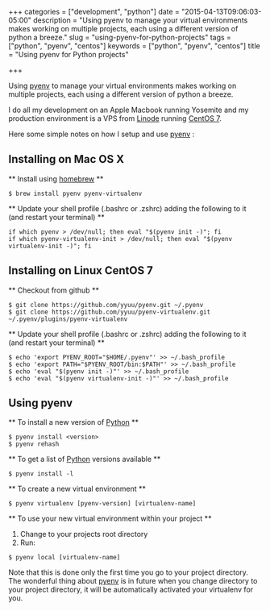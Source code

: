 +++
categories = ["development", "python"]
date = "2015-04-13T09:06:03-05:00"
description = "Using pyenv to manage your virtual environments makes working on multiple projects, each using a different version of python a breeze."
slug = "using-pyenv-for-python-projects"
tags = ["python", "pyenv", "centos"]
keywords = ["python", "pyenv", "centos"]
title = "Using pyenv for Python projects"

+++

Using [pyenv][3] to manage your virtual environments makes working on multiple projects, each using a different version of python a breeze.

I do all my development on an Apple Macbook running Yosemite and my production environment is a VPS from [Linode][1] running [CentOS 7][2].

Here some simple notes on how I setup and use [pyenv][3] :

## Installing on Mac OS X ##

** Install using [homebrew][5] **

```
$ brew install pyenv pyenv-virtualenv
```

** Update your shell profile (.bashrc or .zshrc) adding the following to it (and restart your terminal) **

```
if which pyenv > /dev/null; then eval "$(pyenv init -)"; fi
if which pyenv-virtualenv-init > /dev/null; then eval "$(pyenv virtualenv-init -)"; fi
```


## Installing on Linux CentOS 7 ##

** Checkout from github **

```
$ git clone https://github.com/yyuu/pyenv.git ~/.pyenv
$ git clone https://github.com/yyuu/pyenv-virtualenv.git ~/.pyenv/plugins/pyenv-virtualenv
```

** Update your shell profile (.bashrc or .zshrc) adding the following to it (and restart your terminal) **

```
$ echo 'export PYENV_ROOT="$HOME/.pyenv"' >> ~/.bash_profile
$ echo 'export PATH="$PYENV_ROOT/bin:$PATH"' >> ~/.bash_profile
$ echo 'eval "$(pyenv init -)"' >> ~/.bash_profile
$ echo 'eval "$(pyenv virtualenv-init -)"' >> ~/.bash_profile
```

## Using pyenv ##

** To install a new version of [Python][6] **

```
$ pyenv install <version>
$ pyenv rehash
```

** To get a list of [Python][6] versions available **

```
$ pyenv install -l
```

** To create a new virtual environment **

```
$ pyenv virtualenv [pyenv-version] [virtualenv-name]
```

** To use your new virtual environment within your project **

1. Change to your projects root directory
1. Run:
```
$ pyenv local [virtualenv-name]
```
Note that this is done only the first time you go to your project directory. The wonderful thing about [pyenv][3] is in future when you change directory to your project directory, it will be automatically activated your virtualenv for you.

[1]: https://www.linode.com
[2]: https://www.centos.org
[3]: https://github.com/yyuu/pyenv
[4]: https://github.com/yyuu/pyenv-virtualenv
[5]: http://brew.sh
[6]: https://www.python.org
